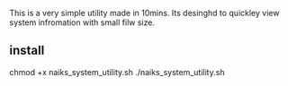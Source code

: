 This is a very simple utility made in 10mins. Its desinghd to quickley view system infromation with small filw size.


install
--------
chmod +x naiks_system_utility.sh
./naiks_system_utility.sh
